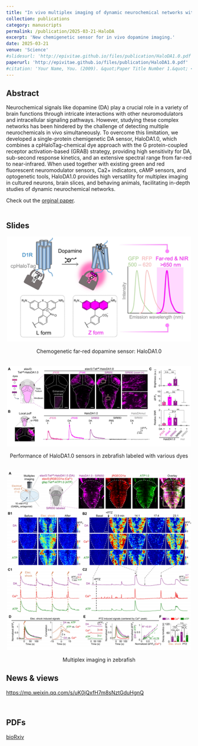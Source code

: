 ```yaml
---
title: "In vivo multiplex imaging of dynamic neurochemical networks with designed far-red dopamine sensors"
collection: publications
category: manuscripts
permalink: /publication/2025-03-21-HaloDA
excerpt: 'New chemigenetic sensor for in vivo dopamine imaging.'
date: 2025-03-21
venue: 'Science'
#slidesurl: 'http://epivitae.github.io/files/publication/HaloDA1.0.pdf'
paperurl: 'http://epivitae.github.io/files/publication/HaloDA1.0.pdf'
#citation: 'Your Name, You. (2009). &quot;Paper Title Number 1.&quot; <i>Journal 1</i>. 1(1).'
---
```


## Abstract
Neurochemical signals like dopamine (DA) play a crucial role in a variety of brain functions through intricate interactions with other neuromodulators and intracellular signaling pathways. However, studying these complex networks has been hindered by the challenge of detecting multiple neurochemicals in vivo simultaneously. To overcome this limitation, we developed a single-protein chemigenetic DA sensor, HaloDA1.0, which combines a cpHaloTag-chemical dye approach with the G protein-coupled receptor activation-based (GRAB) strategy, providing high sensitivity for DA, sub-second response kinetics, and an extensive spectral range from far-red to near-infrared. When used together with existing green and red fluorescent neuromodulator sensors, Ca2+ indicators, cAMP sensors, and optogenetic tools, HaloDA1.0 provides high versatility for multiplex imaging in cultured neurons, brain slices, and behaving animals, facilitating in-depth studies of dynamic neurochemical networks.

Check out the [orginal paper](https://www.biorxiv.org/content/10.1101/2024.12.22.629999v1.abstract). <br><br>

## Slides

<div align="center">
    <img src="/images/papers/HaloDA1.0.png" width="500px">
    <p>Chemogenetic far-red dopamine sensor: HaloDA1.0</p>
</div>

<br>

<div align="center">
    <img src="/images/papers/HaloDA-fish1.png" width="500px">
    <p>Performance of HaloDA1.0 sensors in zebrafish labeled with various dyes</p>
</div>

<br>

<div align="center">
    <img src="/images/papers/HaloDA-fish2.png" width="500px">
    <p>Multiplex imaging in zebrafish</p>
</div>



## News & views
https://mp.weixin.qq.com/s/uK0jQxfH7m8sNztGduHgnQ

<br>

## PDFs
[bioRxiv](/files/publication/HaloDA1.0.pdf)

